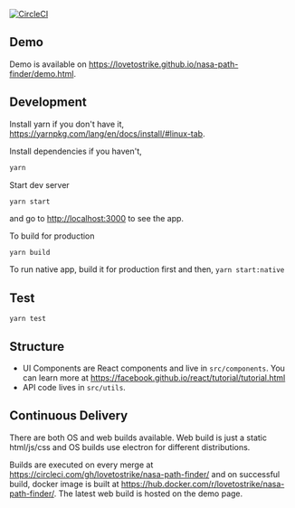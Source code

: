 [![CircleCI](https://circleci.com/gh/lovetostrike/nasa-path-finder.svg?style=svg)](https://circleci.com/gh/lovetostrike/nasa-path-finder)

## Demo
Demo is available on <https://lovetostrike.github.io/nasa-path-finder/demo.html>.

## Development

Install yarn if you don't have it, <https://yarnpkg.com/lang/en/docs/install/#linux-tab>.

Install dependencies if you haven't,
```sh
yarn
```

Start dev server
```sh
yarn start
```
and go to <http://localhost:3000> to see the app.

To build for production
```
yarn build
```

To run native app, build it for production first and then,
```yarn start:native```

## Test
```yarn test```

## Structure

* UI Components are React components and live in ```src/components```.
  You can learn more at <https://facebook.github.io/react/tutorial/tutorial.html>
* API code lives in ```src/utils```.

## Continuous Delivery

There are both OS and web builds available. Web build is just a static html/js/css and OS builds use electron for different distributions.

Builds are executed on every merge at <https://circleci.com/gh/lovetostrike/nasa-path-finder/> and on successful build,
docker image is built at <https://hub.docker.com/r/lovetostrike/nasa-path-finder/>.
The latest web build is hosted on the demo page.
